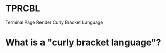 <h1>TPRCBL</h1>
<p>Terminal Page Render Curly Bracket Language</p>
<h1>What is a "curly bracket language"?</h1>
